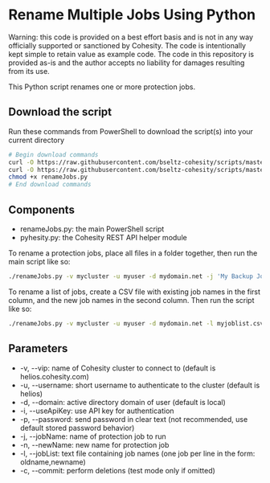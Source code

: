 # Rename Multiple Jobs Using Python

Warning: this code is provided on a best effort basis and is not in any way officially supported or sanctioned by Cohesity. The code is intentionally kept simple to retain value as example code. The code in this repository is provided as-is and the author accepts no liability for damages resulting from its use.

This Python script renames one or more protection jobs.

## Download the script

Run these commands from PowerShell to download the script(s) into your current directory

```bash
# Begin download commands
curl -O https://raw.githubusercontent.com/bseltz-cohesity/scripts/master/python/renameJobs/renameJobs.py
curl -O https://raw.githubusercontent.com/bseltz-cohesity/scripts/master/python/pyhesity.py
chmod +x renameJobs.py
# End download commands
```

## Components

* renameJobs.py: the main PowerShell script
* pyhesity.py: the Cohesity REST API helper module

To rename a protection jobs, place all files in a folder together, then run the main script like so:

```bash
./renameJobs.py -v mycluster -u myuser -d mydomain.net -j 'My Backup Job 1' -n 'My Backup Job 2' -c
```

To rename a list of jobs, create a CSV file with existing job names in the first column, and the new job names in the second column. Then run the script like so:

```bash
./renameJobs.py -v mycluster -u myuser -d mydomain.net -l myjoblist.csv -c
```

## Parameters

* -v, --vip: name of Cohesity cluster to connect to (default is helios.cohesity.com)
* -u, --username: short username to authenticate to the cluster (default is helios)
* -d, --domain: active directory domain of user (default is local)
* -i, --useApiKey: use API key for authentication
* -p, --password: send password in clear text (not recommended, use default stored password behavior)
* -j, --jobName: name of protection job to run
* -n, --newName: new name for protection job
* -l, --jobList: text file containing job names (one job per line in the form: oldname,newname)
* -c, --commit: perform deletions (test mode only if omitted)
